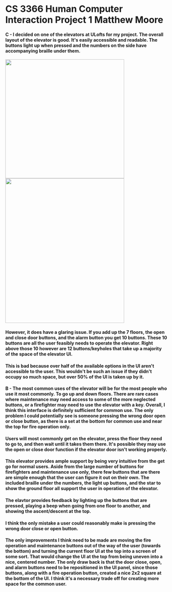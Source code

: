 # CS 3366 Human Computer Interaction Project 1 Matthew Moore

#### C - I decided on one of the elevators at ULofts for my project. The overall layout of the elevator is good. It's easily accessible and readable. The buttons light up when pressed and the numbers on the side have accompanying braille under them.

<img src="https://raw.githubusercontent.com/matthewmoore23/matthewmoore23.github.io/main/elev1.jpg" width="370"> <img src="elev2.gif" width="370" height="450">

#### However, it does have a glaring issue. If you add up the 7 floors, the open and close door buttons, and the alarm button you get 10 buttons. These 10 buttons are all the user feasibly needs to operate the elevator. Right above those 10 however are 12 buttons/keyholes that take up a majority of the space of the elevator UI.
#### This is bad because over half of the available options in the UI aren't accessible to the user. This wouldn't be such an issue if they didn't occupy so much space, but over 50% of the UI is taken up by it.


#### B - The most common uses of the elevator will be for the most people who use it most commonly. To go up and down floors. There are rare cases where maintenance may need access to some of the more neglected buttons, or a firefighter may need to use the elevator with a key. Overall, I think this interface is definitely sufficient for common use. The only problem I could potentially see is someone pressing the wrong door open or close button, as there is a set at the bottom for common use and near the top for fire operation only.
#### Users will most commonly get on the elevator, press the floor they need to go to, and then wait until it takes them there. It's possible they may use the open or close door function if the elevator door isn't working properly. 
#### This elevator provides ample support by being very intuitive from the get go for normal users. Aside from the large number of buttons for firefighters and maintenance use only, there few buttons that are there are simple enough that the user can figure it out on their own. The included braille under the numbers, the light up buttons, and the star to show the ground floor all support the user in operation of the elevator.
#### The elavtor provides feedback by lighting up the buttons that are pressed, playing a beep when going from one floor to another, and showing the ascent/descent at the top.
#### I think the only mistake a user could reasonably make is pressing the wrong door close or open button.
#### The only improvements I think need to be made are moving the fire operation and maintenance buttons out of the way of the user (towards the bottom) and turning the current floor UI at the top into a screen of some sort. That would change the UI at the top from being uneven into a nice, centered number. The only draw back is that the door close, open, and alarm buttons need to be repositioned in the UI panel, since those buttons, along with a fire operation button, created a nice 2x2 square at the bottom of the UI. I think it's a necessary trade off for creating more space for the common user.

 


